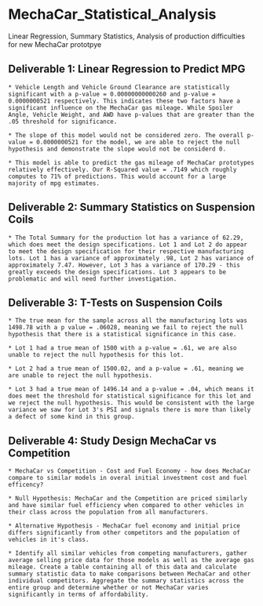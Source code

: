 # MechaCar_Statistical_Analysis
Linear Regression, Summary Statistics, Analysis of production difficulties for new MechaCar prototpye

## Deliverable 1: Linear Regression to Predict MPG 
	* Vehicle Length and Vehicle Ground Clearance are statistically significant with a p-value = 0.00000000000260 and p-value =  0.0000000521 respectively. This indicates these two factors have a significant influence on the MechaCar gas mileage. While Spoiler Angle, Vehicle Weight, and AWD have p-values that are greater than the .05 threshold for significance. 

	* The slope of this model would not be considered zero. The overall p-value = 0.0000000521 for the model, we are able to reject the null hypothesis and demonstrate the slope would not be considerd 0. 

	* This model is able to predict the gas mileage of MechaCar prototypes relatively effectively. Our R-Squared value = .7149 which roughly computes to 71% of predictions. This would account for a large majority of mpg estimates. 

## Deliverable 2: Summary Statistics on Suspension Coils
	* The Total Summary for the production lot has a variance of 62.29, which does meet the design specifications. Lot 1 and Lot 2 do appear to meet the design specification for their respective manufacturing lots. Lot 1 has a variance of approximately .98, Lot 2 has variance of approximately 7.47. However, Lot 3 has a variance of 170.29 - this greatly exceeds the design specifications. Lot 3 appears to be problematic and will need further investigation. 

## Deliverable 3: T-Tests on Suspension Coils

	* The true mean for the sample across all the manufacturing lots was 1498.78 with a p value = .06028, meaning we fail to reject the null hypothesis that there is a statistical significance in this case. 

	* Lot 1 had a true mean of 1500 with a p-value = .61, we are also unable to reject the null hypothesis for this lot. 

	* Lot 2 had a true mean of 1500.02, and a p-value = .61, meaning we are unable to reject the null hypothesis. 

	* Lot 3 had a true mean of 1496.14 and a p-value = .04, which means it does meet the threshold for statistical significance for this lot and we reject the null hypothesis. This would be consistent with the large variance we saw for Lot 3's PSI and signals there is more than likely a defect of some kind in this group. 

## Deliverable 4: Study Design MechaCar vs Competition

	* MechaCar vs Competition - Cost and Fuel Economy - how does MechaCar compare to similar models in overal initial investment cost and fuel efficency? 

	* Null Hypothesis: MechaCar and the Competition are priced similarly and have similar fuel efficiency when compared to other vehicles in their class across the population from all manufacturers. 

	* Alternative Hypothesis - MechaCar fuel economy and initial price differs significantly from other competitors and the population of vehicles in it's class. 

	* Identify all similar vehicles from competing manufacturers, gather average selling price data for those models as well as the average gas mileage. Create a table containing all of this data and calculate summary statistic data to make comparisons between MechaCar and other individual competitors. Aggregate the summary statistics across the entire group and determine whether or not MechaCar varies significantly in terms of affordability. 

